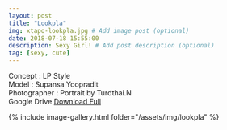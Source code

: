 ```yaml
---
layout: post
title: "Lookpla"
img: xtapo-lookpla.jpg # Add image post (optional)
date: 2018-07-18 15:55:00
description: Sexy Girl! # Add post description (optional)
tag: [sexy, cute]
---
```

Concept : LP Style  
Model : Supansa Yoopradit  
Photographer : Portrait by Turdthai.N  
Google Drive [Download Full](http://gestyy.com/e0HS2g)           


{% include image-gallery.html folder="/assets/img/lookpla" %}
